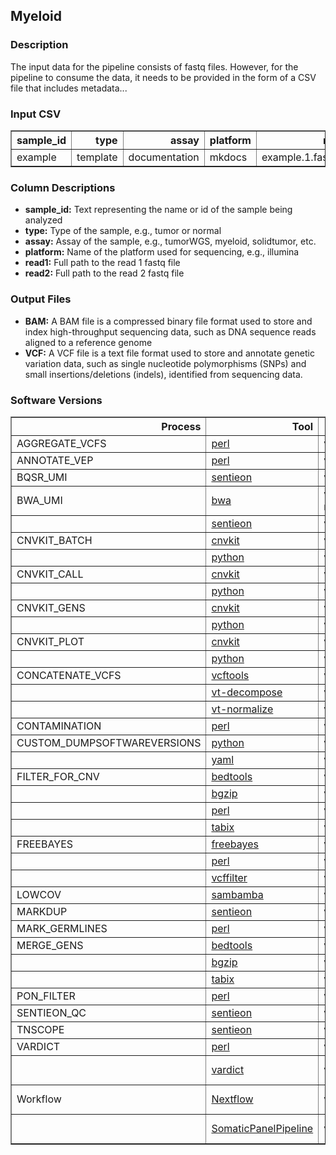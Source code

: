 ## Myeloid


### Description

The input data for the pipeline consists of fastq files. However, for the pipeline to consume the data, it needs to be provided in the form of a CSV file that includes metadata...



### Input CSV

<div class="table table-striped table-bordered table-hover table-condensed table-responsive">
<table border="1" class="dataframe">
  <thead>
    <tr style="text-align: right;">
      <th>sample_id</th>
      <th>type</th>
      <th>assay</th>
      <th>platform</th>
      <th>read1</th>
      <th>read2</th>
    </tr>
  </thead>
  <tbody>
    <tr>
      <td>example</td>
      <td>template</td>
      <td>documentation</td>
      <td>mkdocs</td>
      <td>example.1.fastq.gz</td>
      <td>example.2.fastq.gz</td>
    </tr>
  </tbody>
</table>
</div>

### Column Descriptions

- **sample_id:** Text representing the name or id of the sample being analyzed
- **type:** Type of the sample, e.g., tumor or normal
- **assay:** Assay of the sample, e.g., tumorWGS, myeloid, solidtumor, etc.
- **platform:** Name of the platform used for sequencing, e.g., illumina
- **read1:** Full path to the read 1 fastq file
- **read2:** Full path to the read 2 fastq file


### Output Files

- **BAM:** A BAM file is a compressed binary file format used to store and index high-throughput sequencing data, such as DNA sequence reads aligned to a reference genome
- **VCF:** A VCF file is a text file format used to store and annotate genetic variation data, such as single nucleotide polymorphisms (SNPs) and small insertions/deletions (indels), identified from sequencing data.


### Software Versions

<div class="table table-striped table-bordered table-hover table-condensed table-responsive">
<table border="1" class="dataframe">
  <thead>
    <tr style="text-align: right;">
      <th>Process</th>
      <th>Tool</th>
      <th>Version</th>
      <th>External_Contact_Person</th>
    </tr>
  </thead>
  <tbody>
    <tr>
      <td>AGGREGATE_VCFS</td>
      <td><a href="https://www.perl.org/" target="_blank">perl</a></td>
      <td>v5.26.2</td>
      <td>-</td>
    </tr>
    <tr>
      <td>ANNOTATE_VEP</td>
      <td><a href="https://www.perl.org/" target="_blank">perl</a></td>
      <td>v5.26.1</td>
      <td>-</td>
    </tr>
    <tr>
      <td>BQSR_UMI</td>
      <td><a href="https://support.sentieon.com/manual/" target="_blank">sentieon</a></td>
      <td>v202112</td>
      <td>-</td>
    </tr>
    <tr>
      <td>BWA_UMI</td>
      <td><a href="https://github.com/lh3/bwa" target="_blank">bwa</a></td>
      <td>v0.7.17-r1188</td>
      <td>https://github.com/lh3/bwa/issues</td>
    </tr>
    <tr>
      <td></td>
      <td><a href="https://support.sentieon.com/manual/" target="_blank">sentieon</a></td>
      <td>v202112</td>
      <td>-</td>
    </tr>
    <tr>
      <td>CNVKIT_BATCH</td>
      <td><a href="https://cnvkit.readthedocs.io/en/stable/" target="_blank">cnvkit</a></td>
      <td>v0.9.9</td>
      <td>https://github.com/etal/cnvkit/issues</td>
    </tr>
    <tr>
      <td></td>
      <td><a href="https://www.python.org/" target="_blank">python</a></td>
      <td>v3.7.1</td>
      <td>-</td>
    </tr>
    <tr>
      <td>CNVKIT_CALL</td>
      <td><a href="https://cnvkit.readthedocs.io/en/stable/" target="_blank">cnvkit</a></td>
      <td>v0.9.9</td>
      <td>https://github.com/etal/cnvkit/issues</td>
    </tr>
    <tr>
      <td></td>
      <td><a href="https://www.python.org/" target="_blank">python</a></td>
      <td>v3.7.1</td>
      <td>-</td>
    </tr>
    <tr>
      <td>CNVKIT_GENS</td>
      <td><a href="https://cnvkit.readthedocs.io/en/stable/" target="_blank">cnvkit</a></td>
      <td>v0.9.9</td>
      <td>https://github.com/etal/cnvkit/issues</td>
    </tr>
    <tr>
      <td></td>
      <td><a href="https://www.python.org/" target="_blank">python</a></td>
      <td>v3.7.1</td>
      <td>-</td>
    </tr>
    <tr>
      <td>CNVKIT_PLOT</td>
      <td><a href="https://cnvkit.readthedocs.io/en/stable/" target="_blank">cnvkit</a></td>
      <td>v0.9.9</td>
      <td>https://github.com/etal/cnvkit/issues</td>
    </tr>
    <tr>
      <td></td>
      <td><a href="https://www.python.org/" target="_blank">python</a></td>
      <td>v3.7.1</td>
      <td>-</td>
    </tr>
    <tr>
      <td>CONCATENATE_VCFS</td>
      <td><a href="https://github.com/vcftools/vcftools" target="_blank">vcftools</a></td>
      <td>v0.1.16</td>
      <td>https://github.com/vcftools/vcftools/issues</td>
    </tr>
    <tr>
      <td></td>
      <td><a href="https://genome.sph.umich.edu/wiki/Vt" target="_blank">vt-decompose</a></td>
      <td>v0.5</td>
      <td>Adiran (atks@umich.edu)</td>
    </tr>
    <tr>
      <td></td>
      <td><a href="https://genome.sph.umich.edu/wiki/Vt" target="_blank">vt-normalize</a></td>
      <td>v0.5</td>
      <td>Adiran (atks@umich.edu)</td>
    </tr>
    <tr>
      <td>CONTAMINATION</td>
      <td><a href="https://www.perl.org/" target="_blank">perl</a></td>
      <td>v5.28.1</td>
      <td>-</td>
    </tr>
    <tr>
      <td>CUSTOM_DUMPSOFTWAREVERSIONS</td>
      <td><a href="https://www.python.org/" target="_blank">python</a></td>
      <td>v3.11.0</td>
      <td>-</td>
    </tr>
    <tr>
      <td></td>
      <td><a href="https://yaml.org/" target="_blank">yaml</a></td>
      <td>v6.0</td>
      <td>-</td>
    </tr>
    <tr>
      <td>FILTER_FOR_CNV</td>
      <td><a href="https://github.com/arq5x/bedtools2" target="_blank">bedtools</a></td>
      <td>v2.30.0</td>
      <td>https://github.com/arq5x/bedtools2/issues</td>
    </tr>
    <tr>
      <td></td>
      <td><a href="https://github.com/samtools/htslib" target="_blank">bgzip</a></td>
      <td>v1.12</td>
      <td>https://github.com/samtools/htslib/issues</td>
    </tr>
    <tr>
      <td></td>
      <td><a href="https://www.perl.org/" target="_blank">perl</a></td>
      <td>v5.26.2</td>
      <td>-</td>
    </tr>
    <tr>
      <td></td>
      <td><a href="https://github.com/samtools/htslib" target="_blank">tabix</a></td>
      <td>v1.12</td>
      <td>https://github.com/samtools/htslib/issues</td>
    </tr>
    <tr>
      <td>FREEBAYES</td>
      <td><a href="https://github.com/freebayes/freebayes" target="_blank">freebayes</a></td>
      <td>v1.3.5</td>
      <td>https://github.com/freebayes/freebayes/issues</td>
    </tr>
    <tr>
      <td></td>
      <td><a href="https://www.perl.org/" target="_blank">perl</a></td>
      <td>v5.26.2</td>
      <td>-</td>
    </tr>
    <tr>
      <td></td>
      <td><a href="https://github.com/biopet/vcffilter" target="_blank">vcffilter</a></td>
      <td>v1.0.2</td>
      <td>https://github.com/biopet/vcffilter/issues</td>
    </tr>
    <tr>
      <td>LOWCOV</td>
      <td><a href="https://github.com/biod/sambamba" target="_blank">sambamba</a></td>
      <td>v0.8.0</td>
      <td>https://github.com/biod/sambamba/issues</td>
    </tr>
    <tr>
      <td>MARKDUP</td>
      <td><a href="https://support.sentieon.com/manual/" target="_blank">sentieon</a></td>
      <td>v202112</td>
      <td>-</td>
    </tr>
    <tr>
      <td>MARK_GERMLINES</td>
      <td><a href="https://www.perl.org/" target="_blank">perl</a></td>
      <td>v5.26.2</td>
      <td>-</td>
    </tr>
    <tr>
      <td>MERGE_GENS</td>
      <td><a href="https://github.com/arq5x/bedtools2" target="_blank">bedtools</a></td>
      <td>v2.30.0</td>
      <td>https://github.com/arq5x/bedtools2/issues</td>
    </tr>
    <tr>
      <td></td>
      <td><a href="https://github.com/samtools/htslib" target="_blank">bgzip</a></td>
      <td>v1.12</td>
      <td>https://github.com/samtools/htslib/issues</td>
    </tr>
    <tr>
      <td></td>
      <td><a href="https://github.com/samtools/htslib" target="_blank">tabix</a></td>
      <td>v1.12</td>
      <td>https://github.com/samtools/htslib/issues</td>
    </tr>
    <tr>
      <td>PON_FILTER</td>
      <td><a href="https://www.perl.org/" target="_blank">perl</a></td>
      <td>v5.26.2</td>
      <td>-</td>
    </tr>
    <tr>
      <td>SENTIEON_QC</td>
      <td><a href="https://support.sentieon.com/manual/" target="_blank">sentieon</a></td>
      <td>v202112</td>
      <td>-</td>
    </tr>
    <tr>
      <td>TNSCOPE</td>
      <td><a href="https://support.sentieon.com/manual/" target="_blank">sentieon</a></td>
      <td>v202010.01</td>
      <td>-</td>
    </tr>
    <tr>
      <td>VARDICT</td>
      <td><a href="https://www.perl.org/" target="_blank">perl</a></td>
      <td>v5.26.2</td>
      <td>-</td>
    </tr>
    <tr>
      <td></td>
      <td><a href="https://github.com/AstraZeneca-NGS/VarDict" target="_blank">vardict</a></td>
      <td>v1.8.2</td>
      <td>https://github.com/AstraZeneca-NGS/VarDict/issues</td>
    </tr>
    <tr>
      <td>Workflow</td>
      <td><a href="https://www.nextflow.io/" target="_blank">Nextflow</a></td>
      <td>v23.04.2</td>
      <td>https://github.com/nextflow-io/nextflow/issues</td>
    </tr>
    <tr>
      <td></td>
      <td><a href="https://github.com/Clinical-Genomics-Lund/SomaticPanelPipeline" target="_blank">SomaticPanelPipeline</a></td>
      <td>v1.0dev</td>
      <td>https://github.com/Clinical-Genomics-Lund/SomaticPanelPipeline/issues</td>
    </tr>
  </tbody>
</table>
</div>
